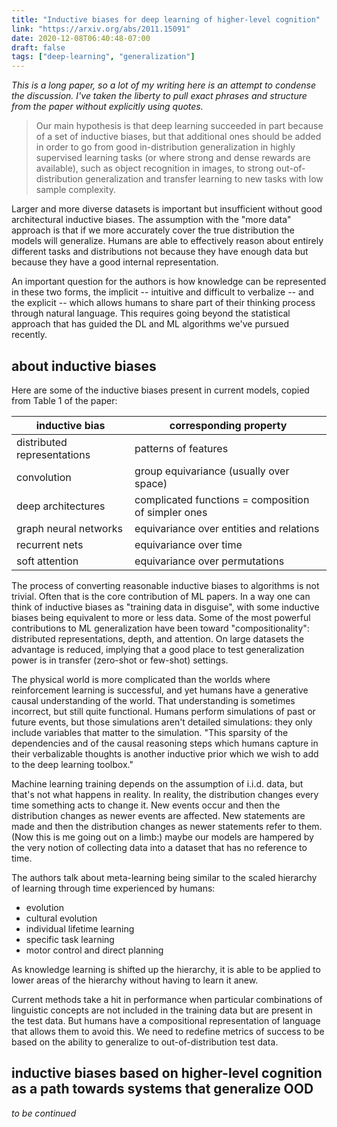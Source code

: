 ```yaml
---
title: "Inductive biases for deep learning of higher-level cognition"
link: "https://arxiv.org/abs/2011.15091"
date: 2020-12-08T06:40:48-07:00
draft: false
tags: ["deep-learning", "generalization"]
---
```


*This is a long paper, so a lot of my writing here is an attempt to condense the discussion. I've taken the liberty to pull exact phrases and structure from the paper without explicitly using quotes.*

> Our main hypothesis is that deep learning succeeded in part because of a set of inductive biases, but that additional ones should be added in order to go from good in-distribution generalization in highly supervised learning tasks (or where strong and dense rewards are available), such as object recognition in images, to strong out-of-distribution generalization and transfer learning to new tasks with low sample complexity.

Larger and more diverse datasets is important but insufficient without good architectural inductive biases. The assumption with the "more data" approach is that if we more accurately cover the true distribution the models will generalize. Humans are able to effectively reason about entirely different tasks and distributions not because they have enough data but because they have a good internal representation.

An important question for the authors is how knowledge can be represented in these two forms, the implicit -- intuitive and difficult to verbalize -- and the explicit -- which allows humans to share part of their thinking process through natural language. This requires going beyond the statistical approach that has guided the DL and ML algorithms we've pursued recently.

## about inductive biases

Here are some of the inductive biases present in current models, copied from Table 1 of the paper:

| inductive bias | corresponding property |
|---|---|
| distributed representations | patterns of features |
| convolution | group equivariance (usually over space) |
| deep architectures | complicated functions = composition of simpler ones |
| graph neural networks | equivariance over entities and relations |
| recurrent nets | equivariance over time |
| soft attention | equivariance over permutations |

The process of converting reasonable inductive biases to algorithms is not trivial. Often that is the core contribution of ML papers. In a way one can think of inductive biases as "training data in disguise", with some inductive biases being equivalent to more or less data. Some of the most powerful contributions to ML generalization have been toward "compositionality": distributed representations, depth, and attention. On large datasets the advantage is reduced, implying that a good place to test generalization power is in transfer (zero-shot or few-shot) settings.

The physical world is more complicated than the worlds where reinforcement learning is successful, and yet humans have a generative causal understanding of the world. That understanding is sometimes incorrect, but still quite functional. Humans perform simulations of past or future events, but those simulations aren't detailed simulations: they only include variables that matter to the simulation. "This sparsity of the dependencies and of the causal reasoning steps which humans capture in their verbalizable thoughts is another inductive prior which we wish to add to the deep learning toolbox."

Machine learning training depends on the assumption of i.i.d. data, but that's not what happens in reality. In reality, the distribution changes every time something acts to change it. New events occur and then the distribution changes as newer events are affected. New statements are made and then the distribution changes as newer statements refer to them. (Now this is me going out on a limb:) maybe our models are hampered by the very notion of collecting data into a dataset that has no reference to time.

The authors talk about meta-learning being similar to the scaled hierarchy of learning through time experienced by humans:

- evolution
- cultural evolution
- individual lifetime learning
- specific task learning
- motor control and direct planning

As knowledge learning is shifted up the hierarchy, it is able to be applied to lower areas of the hierarchy without having to learn it anew.

Current methods take a hit in performance when particular combinations of linguistic concepts are not included in the training data but are present in the test data. But humans have a compositional representation of language that allows them to avoid this. We need to redefine metrics of success to be based on the ability to generalize to out-of-distribution test data.

## inductive biases based on higher-level cognition as a path towards systems that generalize OOD

*to be continued*
